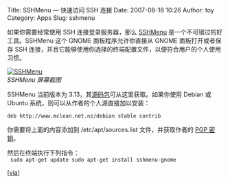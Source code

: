 Title: SSHMenu — 快速访问 SSH 连接
Date: 2007-08-18 10:26
Author: toy
Category: Apps
Slug: sshmenu

如果你需要经常使用 SSH 连接登录服务器，那么
[SSHMenu](http://www.mclean.net.nz/ruby/sshmenu/)
是一个不可错过的好工具。SSHMenu 这个 GNOME 面板程序允许你直接从 GNOME
面板打开或者保存 SSH
连接，并且它能够使用你选择的终端配置文件，以便符合用户的个人使用习惯。

[![SSHMenu](http://i.linuxtoy.org/i/2007/08/sshmenu_s.png)](http://i.linuxtoy.org/i/2007/08/sshmenu.png)  
*SSHMenu 屏幕截图*

SSHMenu 当前版本为
3.13，其[源码包](http://www.mclean.net.nz/ruby/sshmenu/download/)可从这里获取。如果你使用
Debian 或 Ubuntu 系统，则可以从作者的个人源直接加以安装：

`deb http://www.mclean.net.nz/debian stable contrib`

你需要将上面的内容添加到 /etc/apt/sources.list 文件，并获取作者的 [PGP
密钥](http://pgp.mit.edu:11371/pks/lookup?search=0x4CC00851&op=get)。

然后在终端执行下列指令：  
` sudo apt-get update sudo apt-get install sshmenu-gnome`

[[via](http://ubuntu.wordpress.com/2007/08/17/ssh-menu-save-and-open-ssh-connections-from-the-panel/)]
